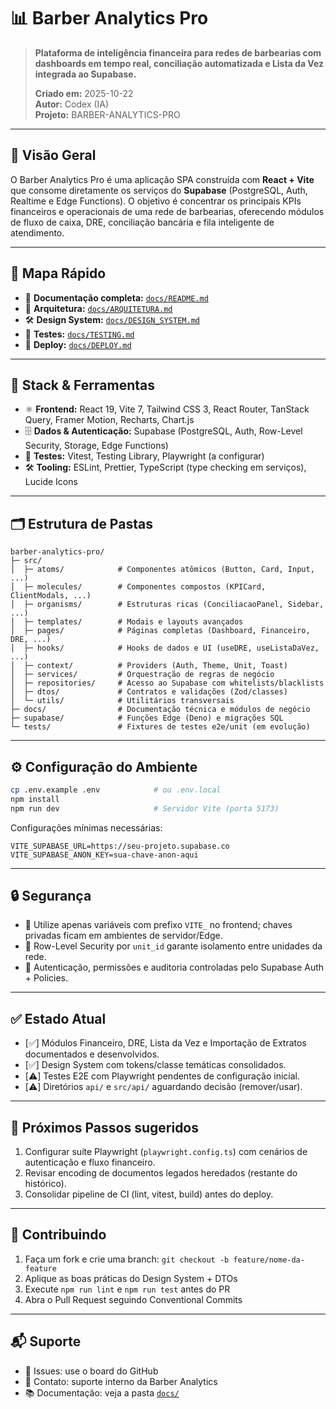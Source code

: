 # 📊 Barber Analytics Pro

> **Plataforma de inteligência financeira para redes de barbearias com dashboards em tempo real, conciliação automatizada e Lista da Vez integrada ao Supabase.**
>
> **Criado em:** 2025-10-22  
> **Autor:** Codex (IA)  
> **Projeto:** BARBER-ANALYTICS-PRO

---

## 🎯 Visão Geral

O Barber Analytics Pro é uma aplicação SPA construída com **React + Vite** que consome diretamente os serviços do **Supabase** (PostgreSQL, Auth, Realtime e Edge Functions). O objetivo é concentrar os principais KPIs financeiros e operacionais de uma rede de barbearias, oferecendo módulos de fluxo de caixa, DRE, conciliação bancária e fila inteligente de atendimento.

---

## 🧭 Mapa Rápido

- 🔗 **Documentação completa:** [`docs/README.md`](docs/README.md)
- 🧱 **Arquitetura:** [`docs/ARQUITETURA.md`](docs/ARQUITETURA.md)
- 🛠️ **Design System:** [`docs/DESIGN_SYSTEM.md`](docs/DESIGN_SYSTEM.md)
- 🧪 **Testes:** [`docs/TESTING.md`](docs/TESTING.md)
- 🚀 **Deploy:** [`docs/DEPLOY.md`](docs/DEPLOY.md)

---

## 🧰 Stack & Ferramentas

- ⚛️ **Frontend:** React 19, Vite 7, Tailwind CSS 3, React Router, TanStack Query, Framer Motion, Recharts, Chart.js
- 🗄️ **Dados & Autenticação:** Supabase (PostgreSQL, Auth, Row-Level Security, Storage, Edge Functions)
- 🧪 **Testes:** Vitest, Testing Library, Playwright (a configurar)
- 🛠️ **Tooling:** ESLint, Prettier, TypeScript (type checking em serviços), Lucide Icons

---

## 🗂️ Estrutura de Pastas

```
barber-analytics-pro/
├─ src/
│  ├─ atoms/            # Componentes atômicos (Button, Card, Input, ...)
│  ├─ molecules/        # Componentes compostos (KPICard, ClientModals, ...)
│  ├─ organisms/        # Estruturas ricas (ConciliacaoPanel, Sidebar, ...)
│  ├─ templates/        # Modais e layouts avançados
│  ├─ pages/            # Páginas completas (Dashboard, Financeiro, DRE, ...)
│  ├─ hooks/            # Hooks de dados e UI (useDRE, useListaDaVez, ...)
│  ├─ context/          # Providers (Auth, Theme, Unit, Toast)
│  ├─ services/         # Orquestração de regras de negócio
│  ├─ repositories/     # Acesso ao Supabase com whitelists/blacklists
│  ├─ dtos/             # Contratos e validações (Zod/classes)
│  └─ utils/            # Utilitários transversais
├─ docs/                # Documentação técnica e módulos de negócio
├─ supabase/            # Funções Edge (Deno) e migrações SQL
└─ tests/               # Fixtures de testes e2e/unit (em evolução)
```

---

## ⚙️ Configuração do Ambiente

```bash
cp .env.example .env            # ou .env.local
npm install
npm run dev                     # Servidor Vite (porta 5173)
```

Configurações mínimas necessárias:

```
VITE_SUPABASE_URL=https://seu-projeto.supabase.co
VITE_SUPABASE_ANON_KEY=sua-chave-anon-aqui
```

---

## 🔒 Segurança

- 🔑 Utilize apenas variáveis com prefixo `VITE_` no frontend; chaves privadas ficam em ambientes de servidor/Edge.
- 🧩 Row-Level Security por `unit_id` garante isolamento entre unidades da rede.
- 🔐 Autenticação, permissões e auditoria controladas pelo Supabase Auth + Policies.

---

## ✅ Estado Atual

- [✅] Módulos Financeiro, DRE, Lista da Vez e Importação de Extratos documentados e desenvolvidos.
- [✅] Design System com tokens/classe temáticas consolidados.
- [⚠️] Testes E2E com Playwright pendentes de configuração inicial.
- [⚠️] Diretórios `api/` e `src/api/` aguardando decisão (remover/usar).

---

## 🚀 Próximos Passos sugeridos

1. Configurar suíte Playwright (`playwright.config.ts`) com cenários de autenticação e fluxo financeiro.
2. Revisar encoding de documentos legados heredados (restante do histórico). 
3. Consolidar pipeline de CI (lint, vitest, build) antes do deploy.

---

## 🤝 Contribuindo

1. Faça um fork e crie uma branch: `git checkout -b feature/nome-da-feature`  
2. Aplique as boas práticas do Design System + DTOs  
3. Execute `npm run lint` e `npm run test` antes do PR  
4. Abra o Pull Request seguindo Conventional Commits

---

## 📬 Suporte

- 💬 Issues: use o board do GitHub
- 📧 Contato: suporte interno da Barber Analytics
- 📚 Documentação: veja a pasta [`docs/`](docs)

